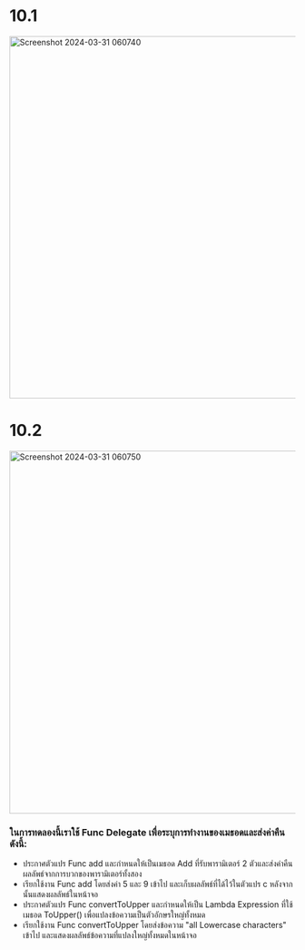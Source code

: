 # 10.1
<img width="637" alt="Screenshot 2024-03-31 060740" src="https://github.com/anndyyzzz/03376836-OOP-2566-Lab-15/assets/144866059/5cbff534-093b-4445-a360-a4e7e5c8f84e">

# 10.2
<img width="638" alt="Screenshot 2024-03-31 060750" src="https://github.com/anndyyzzz/03376836-OOP-2566-Lab-15/assets/144866059/e27c6549-0b88-4628-9310-26ae04a34146">

### ในการทดลองนี้เราใช้ Func Delegate เพื่อระบุการทำงานของเมธอดและส่งค่าคืน ดังนี้:

- ประกาศตัวแปร Func add และกำหนดให้เป็นเมธอด Add ที่รับพารามิเตอร์ 2 ตัวและส่งค่าคืนผลลัพธ์จากการบวกของพารามิเตอร์ทั้งสอง
- เรียกใช้งาน Func add โดยส่งค่า 5 และ 9 เข้าไป และเก็บผลลัพธ์ที่ได้ไว้ในตัวแปร c หลังจากนั้นแสดงผลลัพธ์ในหน้าจอ
- ประกาศตัวแปร Func convertToUpper และกำหนดให้เป็น Lambda Expression ที่ใช้เมธอด ToUpper() เพื่อแปลงข้อความเป็นตัวอักษรใหญ่ทั้งหมด
- เรียกใช้งาน Func convertToUpper โดยส่งข้อความ "all Lowercase characters" เข้าไป และแสดงผลลัพธ์ข้อความที่แปลงใหญ่ทั้งหมดในหน้าจอ
